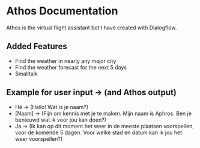 # Athos Documentation

Athos is the virtual flight assistant bot I have created with Dialogflow.

## Added Features

- Find the weather in nearly any major city
- Find the weather forecast for the next 5 days
- Smalltalk

## Example for user input -> (and Athos output)

- Hé -> (Hallo! Wat is je naam?)
- [Naam] -> (Fijn om kennis met je te maken. Mijn naam is Aphros. Ben je benieuwd wat ik voor jou kan doen?)
- Ja -> (Ik kan op dit moment het weer in de meeste plaatsen voorspellen, voor de komende 5 dagen. Voor welke stad en datum kan ik jou het weer voorspellen?)

